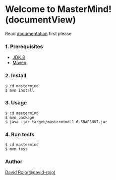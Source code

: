 # Welcome to MasterMind! **(documentView)**

Read [documentation](docs/README.md) first please

### 1. Prerequisites
- [JDK 8](http://www.oracle.com/technetwork/java/javase/downloads/jdk8-downloads-2133151.html)
- [Maven](https://maven.apache.org/install.html)

### 2. Install

```
$ cd mastermind
$ mvn install
```

### 3. Usage

```
$ cd mastermind
$ mvn package
$ java -jar target/mastermind-1.0-SNAPSHOT.jar
```

### 4. Run tests

```
$ cd mastermind
$ mvn test
```

### Author

[David Rojo(@david-rojo)](https://github.com/david-rojo)
